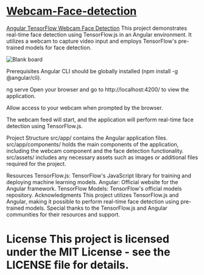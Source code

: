 
# [Webcam-Face-detection](https://webcam-1210.wl.r.appspot.com/)

[Angular TensorFlow Webcam Face Detection](https://webcam-1210.wl.r.appspot.com/)
This project demonstrates real-time face detection using TensorFlow.js in an Angular environment. It utilizes a webcam to capture video input and employs TensorFlow's pre-trained models for face detection.

![Blank board](https://github.com/tonystark20-hy/Webcam-Face-detection/assets/39941618/202b96f4-8a52-4684-bbc4-63426ba8fdee)

Prerequisites
Angular CLI should be globally installed (npm install -g @angular/cli).

ng serve
Open your browser and go to http://localhost:4200/ to view the application.

Allow access to your webcam when prompted by the browser.

The webcam feed will start, and the application will perform real-time face detection using TensorFlow.js.

Project Structure
src/app/ contains the Angular application files.
src/app/components/ holds the main components of the application, including the webcam component and the face detection functionality.
src/assets/ includes any necessary assets such as images or additional files required for the project.

Resources
TensorFlow.js: TensorFlow's JavaScript library for training and deploying machine learning models.
Angular: Official website for the Angular framework.
TensorFlow Models: TensorFlow's official models repository.
Acknowledgments
This project utilizes TensorFlow.js and Angular, making it possible to perform real-time face detection using pre-trained models. Special thanks to the TensorFlow.js and Angular communities for their resources and support.

License
This project is licensed under the MIT License - see the LICENSE file for details.
=======

